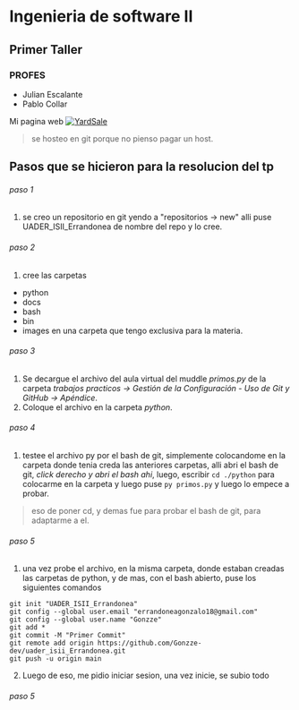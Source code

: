 # Ingenieria de software II
## Primer Taller
### PROFES
 - Julian Escalante
 - Pablo Collar

Mi pagina web [![YardSale](https://gonzze-dev.github.io/Yard-Sale/assets/logos/logo_yard_sale.svg)](https://gonzze-dev.github.io/Yard-Sale/)
> se hosteo en git porque no pienso pagar un host.

## Pasos que se hicieron para la resolucion del tp
###### paso 1
1. se creo un repositorio en git yendo a "repositorios -> new" alli puse UADER_ISII_Errandonea de nombre del repo y lo cree.

###### paso 2
1. cree las carpetas
  - python
  - docs
  - bash
  - bin 
  - images 
en una carpeta que tengo exclusiva para la materia.

###### paso 3
1. Se decargue el archivo del aula virtual del muddle *primos.py* de la carpeta *trabajos practicos -> Gestión de la Configuración - Uso de Git y GitHub -> Apéndice*.
2. Coloque el archivo en la carpeta *python*.

###### paso 4
1. testee el archivo py por el bash de git, simplemente colocandome en la carpeta donde tenia creda las anteriores carpetas, alli abri el bash de git, *click derecho y abri el bash ahi*, luego, escribir ```cd ./python``` para colocarme en la carpeta y luego puse ```py primos.py``` y luego lo empece a probar.
> eso de poner cd, y demas fue para probar el bash de git, para adaptarme a el.

###### paso 5
1. una vez probe el archivo, en la misma carpeta, donde estaban creadas las carpetas de python, y de mas, con el bash abierto, puse los siguientes comandos

```
git init "UADER_ISII_Errandonea"
git config --global user.email "errandoneagonzalo18@gmail.com"
git config --global user.name "Gonzze"
git add *
git commit -M "Primer Commit"
git remote add origin https://github.com/Gonzze-dev/uader_isii_Errandonea.git
git push -u origin main
```
2. Luego de eso, me pidio iniciar sesion, una vez inicie, se subio todo

###### paso 5
